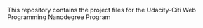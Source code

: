  This repository contains the project files for the Udacity-Citi Web Programming Nanodegree Program

